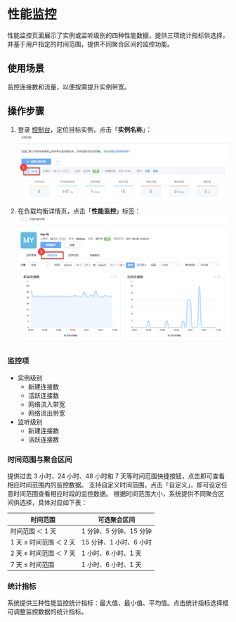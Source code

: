 # 性能监控

性能监控页面展示了实例或监听级别的四种性能数据，提供三项统计指标供选择，并基于用户指定的时间范围，提供不同聚合区间的监控功能。 


## 使用场景

监控连接数和流量，以便按需提升实例带宽。

## 操作步骤

1. 登录 [控制台](https://c.163.com/dashboard#/m/ingress/)，定位目标实例，点击「**实例名称**」：
![](../../image/使用指南-实例-点击名称.png)
2. 在负载均衡详情页，点击「**性能监控**」标签：
![](../../image/使用指南-监控-性能监控.png)

### 监控项

* 实例级别
	* 新建连接数
	* 活跃连接数
	* 网络流入带宽
	* 网络流出带宽
* 监听级别
	* 新建连接数
	* 活跃连接数

### 时间范围与聚合区间

提供过去 3 小时、24 小时、48 小时和 7 天等时间范围快捷按钮，点击即可查看相应时间范围内的监控数据。
支持自定义时间范围，点击「自定义」，即可设定任意时间范围查看相应时段的监控数据。
根据时间范围大小，系统提供不同聚合区间供选择，具体对应如下表：


|         时间范围        |       可选聚合区间      |
|-------------------------|-------------------------|
| 时间范围 ＜ 1 天        | 1 分钟、5 分钟、15 分钟 |
| 1 天 ≤ 时间范围 ＜ 2 天 | 15 分钟、1 小时、6 小时 |
| 2 天 ≤ 时间范围 ＜ 7 天 | 1 小时、6 小时、1 天    |
| 7 天 ≤ 时间范围         | 1 小时、6 小时、1 天    |


### 统计指标

系统提供三种性能监控统计指标：最大值、最小值、平均值。点击统计指标选择框可调整监控数据的统计指标。


